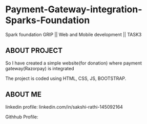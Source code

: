 # Payment-Gateway-integration-Sparks-Foundation
Spark foundation GRIP || Web and Mobile development || TASK3
## ABOUT PROJECT

So I have created a simple website(for donation) where payment gateway(Razorpay) is integrated

The project is coded using HTML, CSS, JS, BOOTSTRAP.
## ABOUT ME
linkedin profile: linkedin.com/in/sakshi-rathi-145092164 

Githhub Profile:
